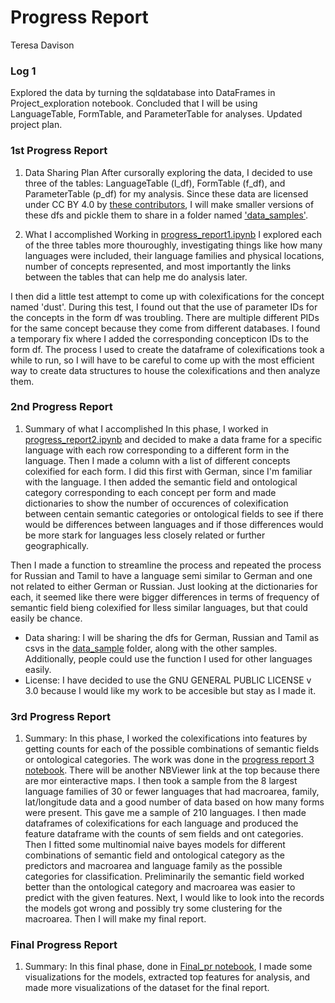 # Progress Report
Teresa Davison

### Log 1
Explored the data by turning the sqldatabase into DataFrames in Project_exploration notebook. Concluded that I will be using LanguageTable, FormTable, and ParameterTable for analyses. Updated project plan.

### 1st Progress Report

1. Data Sharing Plan
After cursorally exploring the data, I decided to use three of the tables: LanguageTable (l_df), FormTable (f_df), and ParameterTable (p_df) for my analysis. Since these data are licensed under CC BY 4.0 by [these contributors](https://github.com/clics/clics/blob/master/CONTRIBUTORS.md), I will make smaller versions of these dfs and pickle them to share in a folder named ['data_samples'](https://github.com/Data-Science-for-Linguists-2024/Colexification-Across-the-Globe/tree/main/data_samples).

2. What I accomplished
Working in [progress_report1.ipynb](https://github.com/Data-Science-for-Linguists-2024/Colexification-Across-the-Globe/blob/main/notebooks/progress_report1.ipynb) I explored each of the three tables more thouroughly, investigating things like how many languages were included, their language families and physical locations, number of concepts represented, and most importantly the links between the tables that can help me do analysis later.

I then did a little test attempt to come up with colexifications for the concept named 'dust'. During this test, I found out that the use of parameter IDs for the concepts in the form df was troubling. There are multiple different PIDs for the same concept because they come from different databases. I found a temporary fix where I added the corresponding concepticon IDs to the form df. The process I used to create the dataframe of colexifications took a while to run, so I will have to be careful to come up with the most efficient way to create data structures to house the colexifications and then analyze them.

### 2nd Progress Report

1. Summary of what I accomplished
In this phase, I worked in [progress_report2.ipynb](https://nbviewer.org/github/Data-Science-for-Linguists-2024/Colexification-Across-the-Globe/blob/main/notebooks/progress_report2.ipynb) and decided to make a data frame for a specific language with each row corresponding to a different form in the language. Then I made a column with a list of different concepts colexified for each form. I did this first with German, since I'm familiar with the language. I then added the semantic field and ontological category corresponding to each concept per form and made dictionaries to show the number of occurences of colexification between centain semantic categories or ontological fields to see if there would be differences between languages and if those differences would be more stark for languages less closely related or further geographically.

Then I made a function to streamline the process and repeated the process for Russian and Tamil to have a language semi similar to German and one not related to either German or Russian. Just looking at the dictionaries for each, it seemed like there were bigger differences in terms of frequency of semantic field bieng colexified for lless similar languages, but that could easily be chance.

- Data sharing: I will be sharing the dfs for German, Russian and Tamil as csvs in the [data_sample](https://github.com/Data-Science-for-Linguists-2024/Colexification-Across-the-Globe/tree/main/data_samples) folder, along with the other samples. Additionally, people could use the function I used for other languages easily.
- License: I have decided to use the GNU GENERAL PUBLIC LICENSE v 3.0 because I would like my work to be accesible but stay as I made it.

### 3rd Progress Report

1. Summary:
In this phase, I worked the colexifications into features by getting counts for each of the possible combinations of semantic fields or ontological categories. The work was done in the [progress report 3 notebook](https://github.com/Data-Science-for-Linguists-2024/Colexification-Across-the-Globe/blob/main/notebooks/progress_report3.ipynb). There will be another NBViewer link at the top because there are mor einteractive maps. I then took a sample from the 8 largest language families of 30 or fewer languages that had macroarea, family, lat/longitude data and a good number of data based on how many forms were present. This gave me a sample of 210 languages. I then made dataframes of colexifications for each language and produced the feature dataframe with the counts of sem fields and ont categories. Then I fitted some multinomial naive bayes models for different combinations of semantic field and ontological category as the predictors and macroarea and language family as the possible categories for classification. Preliminarily the semantic field worked better than the ontological category and macroarea was easier to predict with the given features. Next, I would like to look into the records the models got wrong and possibly try some clustering for the macroarea. Then I will make my final report.

### Final Progress Report
1. Summary:
In this final phase, done in [Final_pr notebook](https://nbviewer.org/github/Data-Science-for-Linguists-2024/Colexification-Across-the-Globe/blob/main/notebooks/Final_pr.ipynb), I made some visualizations for the models, extracted top features for analysis, and made more visualizations of the dataset for the final report.

